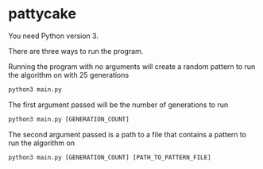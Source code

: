 # pattycake

You need Python version 3.

There are three ways to run the program.

Running the program with no arguments will create a random pattern to run the algorithm on with 25 generations
```python
python3 main.py
```

The first argument passed will be the number of generations to run
```python
python3 main.py [GENERATION_COUNT]
```

The second argument passed is a path to a file that contains a pattern to run the algorithm on
```python
python3 main.py [GENERATION_COUNT] [PATH_TO_PATTERN_FILE]
```

